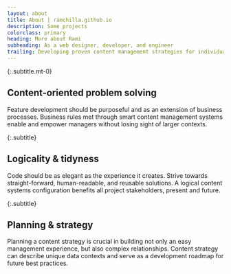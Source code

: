 ```yaml
---
layout: about
title: About | ramchilla.github.io
description: Some projects
colorclass: primary
heading: More about Rami
subheading: As a web designer, developer, and engineer
trailing: Developing proven content management strategies for individuals and&nbsp;businesses.
---
```


{:.subtitle.mt-0}
## Content-oriented problem solving

Feature development should be purposeful and as an extension of business processes. Business rules met through smart content management systems enable and empower managers without losing sight of larger contexts. 

{:.subtitle}
## Logicality &amp; tidyness

Code should be as elegant as the experience it creates. Strive towards straight-forward, human-readable, and reusable solutions. A logical content systems configuration benefits all project stakeholders, present and future. 

{:.subtitle}
## Planning &amp; strategy

Planning a content strategy is crucial in building not only an easy management experience, but also complex relationships. Content strategy can describe unique data contexts and serve as a development roadmap for future best practices.
